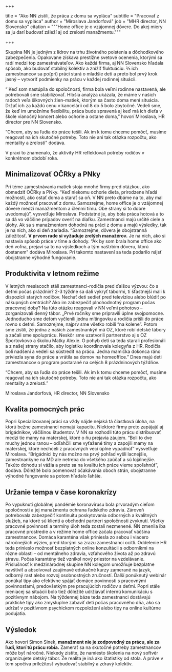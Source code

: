 +++

title = "Ako NN zistili, že práca z domu sa vypláca"
subtitle = "Pracovať z domu sa vypláca"
author = "Miroslava Jandorfová"
job = "MHR director, NN Slovensko"
citation = """Home office je o vzájomnej dôvere. Do akej miery sa ju darí budovať záleží aj od zrelosti manažmentu."""

+++

Skupina NN je jedným z lídrov na trhu životného poistenia a dôchodkového zabezpečenia. Opakovane získava prestížne
svetové ocenenia, ktorými sa radí medzi top zamestnávateľov. Ako každá firma, aj NN Slovensko hľadala spôsob, ako
budovať stabilný kolektív a znížiť fluktuáciu. ⅔ ich zamestnancov sa po(pri) práci stará o mladšie deti a preto bol prvý
krok jasný – vytvoriť podmienky na prácu v každej rodinnej situácii.

“ Keď som nastúpila do spoločnosti, firma bola veľmi rodinne nastavená, ale potrebovali sme stabilizovať. Hlbšia analýza
ukázala, že máme v našich radoch veľa šikovných žien-matiek, ktorým sa často doma mení situácia. Držať ich za každú cenu
v kancelárii od 8 do 5 bolo zbytočné. Vedeli sme, že keď im umožníme flexibilitu, práca bude spravená aj keď má ich
dieťa v škole vianočný koncert alebo ochorie a ostane doma,” hovorí Miroslava, HR director pre NN Slovensko.

“Chcem, aby sa ľudia do práce tešili. Ak im k tomu chceme pomôcť, musíme reagovať na ich skutočné potreby. Toto nie ani
tak otázka rozpočtu, ako mentality a zrelosti” dodáva.

V praxi to znamenalo, že aktivity HR reflektovali potreby rodičov v konkrétnom období roka.

## Minimalizovať OČRky a PNky

Pri téme zamestnávania matiek stoja mnohé firmy pred otázkou, ako obmedziť OČRky a PNky. “Keď niekomu ochorie dieťa,
prirodzene hľadá možnosti, ako ostať doma a starať sa oň. V NN preto dbáme na to, aby mal každý možnosť pracovať z domu.
Samozrejme, home office je o vzájomnej dôvere medzi manažmentom a členmi tímu. Obe strany si to dobre uvedomujú”,
vysvetľuje Miroslava. Podstatné je, aby bola práca hotová a to sa dá vo väčšine prípadov overiť na diaľku. Zamestnanci
majú určité ciele a úlohy. Ak sa s manažmentom dohodnú na práci z domu a majú výsledky, tak je na nich, ako si deň
zariadia. “Samozrejme, dôvera je obojstranná záležitosť. **V prvom rade si vyžaduje zrelých manažérov.** Je na nich, ako
si nastavia spôsob práce v tíme a dohody. “Ak by som brala home office ako deň voľna, prejaví sa to na výsledkoch a tým
naštrbím dôveru, ktorú dostanem” dodáva Miroslava. Pri takomto nastavení sa teda podarilo nájsť obojstranne výhodné
fungovanie.

## Produktivita v letnom režime

V letných mesiacoch stáli zamestnanci-rodičia pred ďalšou výzvou: čo s deťmi počas prázdnin? 2-3 týždne sa dali vykryť
tábormi, tí šťastnejší mali k dispozícii starých rodičov. Nechať deti sedieť pred televíziou alebo blúdiť po nákupných
centrách? Ako im zabezpečiť plnohodnotný program počas pracovnej doby? Na túto otázku reagovali v NN veľmi pohotovo –
zorganizovali denný tábor. „Prvé ročníky sme pripravili úplne svojpomocne. Jednoducho sme deťom vyčlenili jednu
mítingovku a rodičia prišli do práce rovno s deťmi. Samozrejme, najprv sme všetko robili “na kolene”. Potom sme zistili,
že jedna z našich zamestnankýň má OZ, ktoré robí detské tábory a začali sme spoluprácu. Neskôr sme uzatvorili
partnerstvo aj s OZ Športovkovo a školou Matky Alexie. O pohyb detí sa teda starali profesionáli a z našej strany
stačilo, aby logistiku koordinovala kolegyňa z HR. Rodičia boli nadšení a vedeli sa sústrediť na prácu. Jedna mamička
dokonca ráno priviezla syna do práce a vrátila sa domov na homeoffice.” Dnes majú deti zamestnancov o program postarané
na celých 8 prázdninových týždňov.

“Chcem, aby sa ľudia do práce tešili. Ak im k tomu chceme pomôcť, musíme reagovať na ich skutočné potreby. Toto nie ani
tak otázka rozpočtu, ako mentality a zrelosti.”

Miroslava Jandorfová, HR director, NN Slovensko

## Kvalita pomocných prác

Popri špecializovanej práci sa vždy nájde nejaká tá čiastková úloha, na ktorú bežne zamestnanci nemajú kapacitu.
Niektoré firmy preto zapájajú aj brigádnikov, väčšinou študentov. V NN sa rozhodli túto prácu distribuovať medzi tie
mamy na materskej, ktoré o ňu prejavia záujem. “Boli to dve muchy jednou ranou – odľahčili sme vyťažené tímy a zapojili
mamy na materskej, ktoré nechceli z pracovných veci úplne vypadnúť” vysvetľuje Miroslava. “Brigádnici by nás možno na
prvý pohľad vyšli lacnejšie, zamestnankyne na MD ale netreba do všetkého zaúčať a sú lojálnejšie. Takúto dohodu si vážia
a preto sa na kvalitu ich práce vieme spoľahnúť”, dodáva. Dôležité bolo pomenovať očakávania oboch strán, obojstranne
výhodné fungovanie sa potom hľadalo ľahšie.

## Uržanie tempa v čase koronakrízy

Po vypuknutí globálnej pandémie koronavírusu bola prvoradým cieľom spoločnosti a jej manažmentu ochrana ľudského
zdravia. Zároveň potrebovala zabezpečiť kontinuitu poskytovania odborných a kvalitných služieb, na ktoré sú klienti a
obchodní partneri spoločnosti zvyknutí. Všetky pracovné povinnosti a termíny úloh teda zostali nezmenené. NN zmenila iba
pracovné prostredie a v režime home office začala pracovať väčšina zamestnancov. Domáca karanténa však priniesla zo
sebou i viacero náročnejších výziev, pred ktorými sa zrazu zamestnanci ocitli. Oddelenie HR teda prinieslo možnosť
bezplatných online konzultácii s odborníkmi na rôzne oblasti – od mentálneho zdravia, vzťahového života až po zdravú
stravu. Počas karantény tiež vznikol nový priestor na vzdelávanie. Príslušnosť k medzinárodnej skupine NN kolegom
umožňuje bezplatne navštíviť a absolvovať zaujímavé edukačné kurzy zamerané na jazyk, odborný rast alebo rozvoj
osobnostných zručností. Ďalší ponúknutý webinár ponúkal tipy ako efektívne spájať domáce povinnosti s pracovnými
povinnosťami, predovšetkým pre pracujúcich rodičov s deťmi. Popri stále meniacej sa situácii bolo tiež dôležité
udržiavať internú komunikáciu s pozitívnym nábojom. Na týždennej báze teda zamestnanci dostávajú praktické tipy ako
zmysluplne zabaviť deti počas pracovného dňa, ako sa udržať v pozitívnom psychickom rozpoložení alebo tipy na online
kultúrne podujatia.

## Výsledok

Ako hovorí Simon Sinek, **manažment nie je zodpovedný za prácu, ale za ľudí, ktorí tú prácu robia.** Zamerať sa na
skutočné potreby zamestnancov môže byť náročné. Niekedy zistíte, že namiesto školenia na nový softvér organizujete
detský tábor. Že realita je iná ako štatistiky od stola. A práve v tom spočíva príležitosť vybudovať stabilný a zdravý
kolektív.
